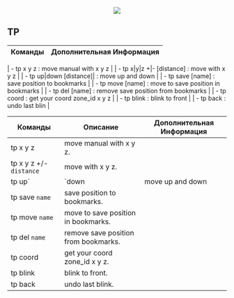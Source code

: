 <p align="center"><img src="https://github.com/war100ck/others/blob/master/terabooxlogo.svg"></p>

## TP
| Команды | Дополнительная Информация
| ------------- | ------------- |

| - tp x y z  : move manual with x y z |
| - tp x|y|z +|- [distance] : move with x y z |
| - tp up|down [distance]|  : move up and down |
| - tp save [name]  : save position to bookmarks |
| - tp move [name] : move to save position in bookmarks |
| - tp del [name]  : remove save position from bookmarks |
| - tp coord  : get your coord zone_id x y z |
| - tp blink  : blink to front |
| - tp back  : undo last blin |

| Команды | Описание | Дополнительная Информация
| ------------- | ------------- | ------------- |
| tp x y z | move manual with x y z. |  |	
| tp x y z +/- `distance` | move with x y z. |  |
| tp up`|`down | move up and down | |
| tp save `name` | save position to bookmarks. |  |
| tp move `name` | move to save position in bookmarks. |  |
| tp del `name` | remove save position from bookmarks. |  |
| tp coord | get your coord zone_id x y z. |  |
| tp blink | blink to front. |  |
| tp back | undo last blink. |  |
